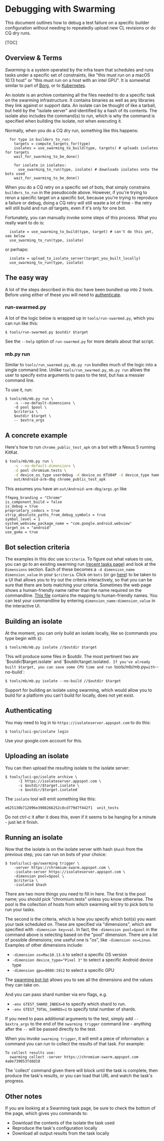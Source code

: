 # Debugging with Swarming

This document outlines how to debug a test failure on a specific builder
configuration without needing to repeatedly upload new CL revisions or do CQ dry
runs.

[TOC]

## Overview & Terms

*Swarming* is a system operated by the infra team that schedules and runs tasks
under a specific set of constraints, like "this must run on a macOS 10.13 host"
or "this must run on a host with an intel GPU". It is somewhat similar to part
of [Borg], or to [Kubernetes].

An *isolate* is an archive containing all the files needed to do a specific task
on the swarming infrastructure. It contains binaries as well as any libraries
they link against or support data. An isolate can be thought of like a tarball,
but held by the "isolate server" and identified by a hash of its contents. The
isolate also includes the command(s) to run, which is why the command is
specified when building the isolate, not when executing it.

Normally, when you do a CQ dry run, something like this happens:

```
  for type in builders_to_run:
    targets = compute_targets_for(type)
    isolates = use_swarming_to_build(type, targets) # uploads isolates for targets
    wait_for_swarming_to_be_done()

    for isolate in isolates:
      use_swarming_to_run(type, isolate) # downloads isolates onto the bots used
    wait_for_swarming_to_be_done()
```

When you do a CQ retry on a specific set of bots, that simply constrains
`builders_to_run` in the pseudocode above. However, if you're trying to rerun a
specific target on a specific bot, because you're trying to reproduce a failure
or debug, doing a CQ retry will still waste a lot of time - the retry will still
build and run *all* targets, even if it's only for one bot.

Fortunately, you can manually invoke some steps of this process. What you really
want to do is:

```
  isolate = use_swarming_to_build(type, target) # can't do this yet, see below
  use_swarming_to_run(type, isolate)
```

or perhaps:

```
  isolate = upload_to_isolate_server(target_you_built_locally)
  use_swarming_to_run(type, isolate)
```

## The easy way

A lot of the steps described in this doc have been bundled up into 2
tools. Before using either of these you will need to
[authenticate](#authenticating).

### run-swarmed.py

A lot of the logic below is wrapped up in `tools/run-swarmed.py`, which you can run
like this:

```
$ tools/run-swarmed.py $outdir $target
```

See the `--help` option of `run-swarmed.py` for more details about that script.

### mb.py run

Similar to `tools/run_swarmed.py`, `mb.py run` bundles much of the logic into a
single command line. Unlike `tools/run_swarmed.py`, `mb.py run` allows the user
to specify extra arguments to pass to the test, but has a messier command line.

To use it, run:
```
$ tools/mb/mb.py run \
    -s --no-default-dimensions \
    -d pool $pool \
    $criteria \
    $outdir $target \
    -- $extra_args
```

## A concrete example

Here's how to run `chrome_public_test_apk` on a bot with a Nexus 5 running KitKat.

```sh
$ tools/mb/mb.py run \
    -s --no-default-dimensions \
    -d pool chromium.tests \
    -d device_os_type userdebug -d device_os KTU84P -d device_type hammerhead \
    out/Android-arm-dbg chrome_public_test_apk
```

This assumes you have an `out/Android-arm-dbg/args.gn` like

```
ffmpeg_branding = "Chrome"
is_component_build = false
is_debug = true
proprietary_codecs = true
strip_absolute_paths_from_debug_symbols = true
symbol_level = 1
system_webview_package_name = "com.google.android.webview"
target_os = "android"
use_goma = true
```

## Bot selection criteria

The examples in this doc use `$criteria`. To figure out what values to use, you
can go to an existing swarming run
([recent tasks page](https://chromium-swarm.appspot.com/tasklist)) and
look at the `Dimensions` section. Each of these becomes a `-d dimension_name
dimension_value` in your `$criteria`. Click on `bots` (or go
[here](https://chromium-swarm.appspot.com/botlist)) to be taken to a UI that
allows you to try out the criteria interactively, so that you can be sure that
there are bots matching your criteria. Sometimes the web page shows a
human-friendly name rather than the name required on the commandline. [This
file](https://cs.chromium.org/chromium/infra/luci/appengine/swarming/ui2/modules/alias.js)
contains the mapping to human-friendly names. You can test your commandline by
entering `dimension_name:dimension_value` in the interactive UI.

## Building an isolate

At the moment, you can only build an isolate locally, like so (commands you type
begin with `$`):

```
$ tools/mb/mb.py isolate //$outdir $target
```

This will produce some files in $outdir. The most pertinent two are
`$outdir/$target.isolate` and `$outdir/target.isolated`. If you've already built
$target, you can save some CPU time and run `tools/mb/mb.py` with `--no-build`:

```
$ tools/mb/mb.py isolate --no-build //$outdir $target
```

Support for building an isolate using swarming, which would allow you to build
for a platform you can't build for locally, does not yet exist.

## Authenticating

You may need to log in to `https://isolateserver.appspot.com` to do this:

```
$ tools/luci-go/isolate login
```

Use your google.com account for this.

## Uploading an isolate

You can then upload the resulting isolate to the isolate server:

```
$ tools/luci-go/isolate archive \
      -I https://isolateserver.appspot.com \
      -i $outdir/$target.isolate \
      -s $outdir/$target.isolated
```

The `isolate` tool will emit something like this:

```
e625130b712096e3908266252c8cd779d7f442f1  unit_tests
```

Do not ctrl-c it after it does this, even if it seems to be hanging for a
minute - just let it finish.

## Running an isolate

Now that the isolate is on the isolate server with hash `$hash` from the
previous step, you can run on bots of your choice:

```
$ tools/luci-go/swarming trigger \
    -server https://chromium-swarm.appspot.com \
    -isolate-server https://isolateserver.appspot.com \
    -dimension pool=$pool \
    $criteria \
    -isolated $hash
```

There are two more things you need to fill in here. The first is the pool name;
you should pick "chromium.tests" unless you know otherwise. The pool is the
collection of hosts from which swarming will try to pick bots to run your tasks.

The second is the criteria, which is how you specify which bot(s) you want your
task scheduled on. These are specified via "dimensions", which are specified
with `-dimension key=val`. In fact, the `-dimension pool=$pool` in the
command above is selecting based on the "pool" dimension. There are a lot of
possible dimensions; one useful one is "os", like `-dimension os=Linux`. Examples of
other dimensions include:

* `-dimension os=Mac10.13.6` to select a specific OS version
* `-dimension device_type="Pixel 3"` to select a specific Android device type
* `-dimension gpu=8086:1912` to select a specific GPU

The [swarming bot list] allows you to see all the dimensions and the values they
can take on.

And you can pass shard number via env flags, e.g.

* `-env GTEST_SHARD_INDEX=0` to specify which shard to run.
* `-env GTEST_TOTAL_SHARDS=1` to specify total number of shards.

If you need to pass additional arguments to the test, simply add
`-- $extra_args` to the end of the `swarming trigger` command line - anything
after the `--` will be passed directly to the test.

When you invoke `swarming trigger`, it will emit a piece of information: a
command you can run to collect the results of that task. For example:

```
To collect results use:
  swarming collect -server https://chromium-swarm.appspot.com 4a0e739053fddd10
```

The 'collect' command given there will block until the task is complete, then
produce the task's results, or you can load that URL and watch the task's
progress.

## Other notes

If you are looking at a Swarming task page, be sure to check the bottom of the
page, which gives you commands to:

* Download the contents of the isolate the task used
* Reproduce the task's configuration locally
* Download all output results from the task locally

[borg]: https://ai.google/research/pubs/pub43438
[kubernetes]: https://kubernetes.io/
[swarming bot list]: https://chromium-swarm.appspot.com/botlist
